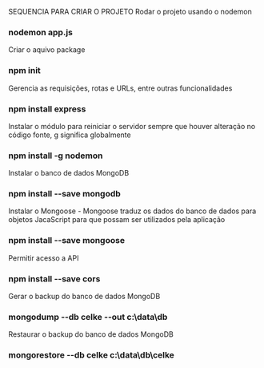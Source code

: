 SEQUENCIA PARA CRIAR O PROJETO
Rodar o projeto usando o nodemon
### nodemon app.js

Criar o aquivo package
### npm init

Gerencia as requisições, rotas e URLs, entre outras funcionalidades
### npm install express

Instalar o módulo para reiniciar o servidor sempre que houver alteração no código fonte, g significa globalmente
### npm install -g nodemon

Instalar o banco de dados MongoDB
### npm install --save mongodb

Instalar o Mongoose - Mongoose traduz os dados do banco de dados para objetos JacaScript para que possam ser utilizados pela aplicação
### npm install --save mongoose

Permitir acesso a API
### npm install --save cors

Gerar o backup do banco de dados MongoDB
### mongodump --db celke --out c:\data\db

Restaurar o backup do banco de dados MongoDB
### mongorestore --db celke c:\data\db\celke